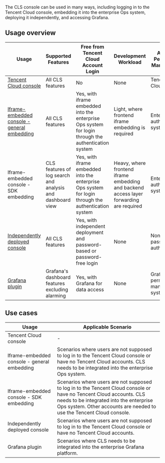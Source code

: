 The CLS console can be used in many ways, including logging in to the Tencent Cloud console, embedding it into the enterprise Ops system, deploying it independently, and accessing Grafana.

## Usage overview

| Usage         | Supported Features        | Free from Tencent Cloud Account Login      | Development Workload      | Account Permission Management       | Login State Conflict |
| -------------- | ---------------- | ------------------------------------ | ----------------------- | --------------------- | -------------------------- |
| [Tencent Cloud console](https://console.cloud.tencent.com/cls/overview) | All CLS features                           | No                                                   | None                                       | Tencent Cloud CAM         | /                          |
| [Iframe-embedded console - general embedding](https://intl.cloud.tencent.com/document/product/614/36997) | All CLS features                           | Yes, with iframe embedded into the enterprise Ops system for login through the authentication system | Light, where frontend iframe embedding is required                   | Enterprise authentication system              | Yes                     |
| Iframe-embedded console - SDK embedding | CLS features of log search and analysis and dashboard view     | Yes, with iframe embedded into the enterprise Ops system for login through the authentication system | Heavy, where frontend iframe embedding and backend access layer forwarding are required | Enterprise authentication system              | No                   |
| [Independently deployed console](https://www.tencentcloud.com/document/product/614/50280)                                           | All CLS features                           | Yes, with independent deployment and password-based or password-free login                   | None                                       | None or password authentication               | Yes                     |
| [Grafana plugin](https://intl.cloud.tencent.com/document/product/614/39592) | Grafana's dashboard features excluding alarming | Yes, with Grafana for data access                                | None                                       | Grafana's permission management system | No                   |




## Use cases

| Usage                  | Applicable Scenario                                                     |
| ------------------------- | ------------------------------------------------------------ |
| Tencent Cloud console              |-                                                            |
| Iframe-embedded console - general embedding | Scenarios where users are not supposed to log in to the Tencent Cloud console or have no Tencent Cloud accounts. CLS needs to be integrated into the enterprise Ops system. |
| Iframe-embedded console - SDK embedding  | Scenarios where users are not supposed to log in to the Tencent Cloud console or have no Tencent Cloud accounts. CLS needs to be integrated into the enterprise Ops system. Other accounts are needed to use the Tencent Cloud console. |
| Independently deployed console            | Scenarios where users are not supposed to log in to the Tencent Cloud console or have no Tencent Cloud accounts.     |
| Grafana plugin               | Scenarios where CLS needs to be integrated into the enterprise Grafana platform.                        |
